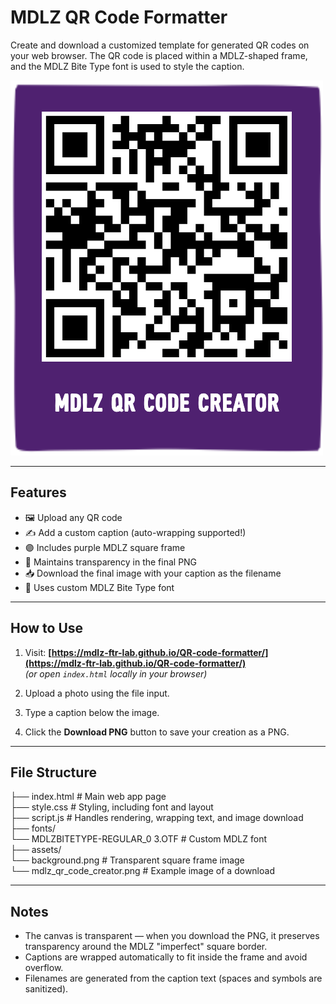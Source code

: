 # MDLZ QR Code Formatter

Create and download a customized template for generated QR codes on your web browser. The QR code is placed within a MDLZ-shaped frame, and the MDLZ Bite Type font is used to style the caption. 

![Example of Downloaded QR Code](assets/mdlz_qr_code_creator.png)

---

## Features

- 🖼 Upload any QR code
- ✍️ Add a custom caption (auto-wrapping supported!)
- 🟣 Includes purple MDLZ square frame
- 🧼 Maintains transparency in the final PNG
- 📥 Download the final image with your caption as the filename
- 🎨 Uses custom MDLZ Bite Type font

---

## How to Use

1. Visit: **[https://mdlz-ftr-lab.github.io/QR-code-formatter/](https://mdlz-ftr-lab.github.io/QR-code-formatter/)**  
   *(or open `index.html` locally in your browser)*

2. Upload a photo using the file input.

3. Type a caption below the image.

4. Click the **Download PNG** button to save your creation as a PNG.

---

## File Structure

├── index.html # Main web app page <br />
├── style.css # Styling, including font and layout <br />
├── script.js # Handles rendering, wrapping text, and image download <br />
├── fonts/ <br />
 └── MDLZBITETYPE-REGULAR_0 3.OTF # Custom MDLZ font <br />
├── assets/ <br />
 └── background.png # Transparent square frame image <br />
 └── mdlz_qr_code_creator.png # Example image of a download <br />

---

## Notes

- The canvas is transparent — when you download the PNG, it preserves transparency around the MDLZ "imperfect" square border.
- Captions are wrapped automatically to fit inside the frame and avoid overflow.
- Filenames are generated from the caption text (spaces and symbols are sanitized).
